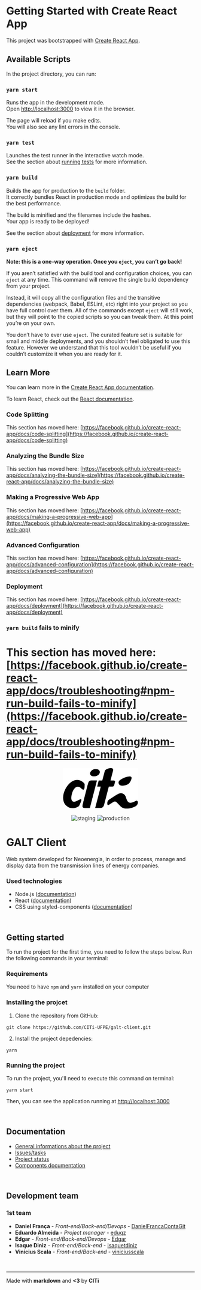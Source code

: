 # Getting Started with Create React App

This project was bootstrapped with [Create React App](https://github.com/facebook/create-react-app).

## Available Scripts

In the project directory, you can run:

### `yarn start`

Runs the app in the development mode.\
Open [http://localhost:3000](http://localhost:3000) to view it in the browser.

The page will reload if you make edits.\
You will also see any lint errors in the console.

### `yarn test`

Launches the test runner in the interactive watch mode.\
See the section about [running tests](https://facebook.github.io/create-react-app/docs/running-tests) for more information.

### `yarn build`

Builds the app for production to the `build` folder.\
It correctly bundles React in production mode and optimizes the build for the best performance.

The build is minified and the filenames include the hashes.\
Your app is ready to be deployed!

See the section about [deployment](https://facebook.github.io/create-react-app/docs/deployment) for more information.

### `yarn eject`

**Note: this is a one-way operation. Once you `eject`, you can’t go back!**

If you aren’t satisfied with the build tool and configuration choices, you can `eject` at any time. This command will remove the single build dependency from your project.

Instead, it will copy all the configuration files and the transitive dependencies (webpack, Babel, ESLint, etc) right into your project so you have full control over them. All of the commands except `eject` will still work, but they will point to the copied scripts so you can tweak them. At this point you’re on your own.

You don’t have to ever use `eject`. The curated feature set is suitable for small and middle deployments, and you shouldn’t feel obligated to use this feature. However we understand that this tool wouldn’t be useful if you couldn’t customize it when you are ready for it.

## Learn More

You can learn more in the [Create React App documentation](https://facebook.github.io/create-react-app/docs/getting-started).

To learn React, check out the [React documentation](https://reactjs.org/).

### Code Splitting

This section has moved here: [https://facebook.github.io/create-react-app/docs/code-splitting](https://facebook.github.io/create-react-app/docs/code-splitting)

### Analyzing the Bundle Size

This section has moved here: [https://facebook.github.io/create-react-app/docs/analyzing-the-bundle-size](https://facebook.github.io/create-react-app/docs/analyzing-the-bundle-size)

### Making a Progressive Web App

This section has moved here: [https://facebook.github.io/create-react-app/docs/making-a-progressive-web-app](https://facebook.github.io/create-react-app/docs/making-a-progressive-web-app)

### Advanced Configuration

This section has moved here: [https://facebook.github.io/create-react-app/docs/advanced-configuration](https://facebook.github.io/create-react-app/docs/advanced-configuration)

### Deployment

This section has moved here: [https://facebook.github.io/create-react-app/docs/deployment](https://facebook.github.io/create-react-app/docs/deployment)

### `yarn build` fails to minify

This section has moved here: [https://facebook.github.io/create-react-app/docs/troubleshooting#npm-run-build-fails-to-minify](https://facebook.github.io/create-react-app/docs/troubleshooting#npm-run-build-fails-to-minify)
=======
<p align="center">
  <a href="http://citi.org.br">
    <img src="https://raw.githubusercontent.com/jrmmendes/citi-doc-utils/master/citi_black.png" alt="CITi logo"/>
  </a>
</p>
<p align="center">
  <img src="https://img.shields.io/badge/staging%20branch-develop-%23E35F61.svg" alt="staging">
  <img src="https://img.shields.io/badge/production%20branch-master-%23566573.svg" alt="production">
</p>

# GALT Client
Web system developed for Neoenergia, in order to process, manage and display data from the transmission lines of energy companies.

### Used technologies
- Node.js ([documentation](https://nodejs.org/en/docs/))
- React ([documentation](https://pt-br.reactjs.org/docs/getting-started.html))
- CSS using styled-components ([documentation](https://styled-components.com/))

&nbsp;
## Getting started
To run the project for the first time, you need to follow the steps below. Run the following commands in your terminal:

### Requirements
You need to have `npm` and `yarn` installed on your computer

### Installing the projcet
1. Clone the repository from GitHub:
```
git clone https://github.com/CITi-UFPE/galt-client.git
```
2. Install the project depedencies:
```
yarn
```
### Running the project
To run the project, you'll need to execute this command on terminal:
```
yarn start
```
Then, you can see the application running at [http://localhost:3000](http://localhost:3000)

&nbsp;
## Documentation
- [General informations about the project](https://github.com/CITi-UFPE/galt-client/wiki)
- [Issues/tasks](https://github.com/CITi-UFPE/galt-client/issues)
- [Project status](https://www.notion.so/citiufpe/Status-do-desenvolvimento-f67c39d835c445ac871bb96ab0e5e2e1)
- [Components documentation](https://www.notion.so/citiufpe/Frontend-documentation-5a54a3025d6343548a6148d3a11b5a77)

&nbsp;
## Development team
### 1st team
* **Daniel França** - *Front-end/Back-end/Devops* - [DanielFrancaContaGit](https://github.com/DanielFrancaContaGit)
* **Eduardo Almeida** - *Project manager* - [eduqz](https://github.com/eduqz)
* **Edgar** - *Front-end/Back-end/Devops* - [Edgar](https://github.com/Jorrmungandr)
* **Isaque Diniz** - *Front-end/Back-end* - [isaquetdiniz](https://github.com/isaquetdiniz)
* **Vinicius Scala** - *Front-end/Back-end* - [viniciusscala](https://github.com/viniciusscala)

&nbsp;
***
Made with **markdown** and **<3** by **CITi**
